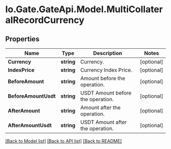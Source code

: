 
# Io.Gate.GateApi.Model.MultiCollateralRecordCurrency

## Properties

Name | Type | Description | Notes
------------ | ------------- | ------------- | -------------
**Currency** | **string** | Currency. | [optional] 
**IndexPrice** | **string** | Currency Index Price. | [optional] 
**BeforeAmount** | **string** | Amount before the operation. | [optional] 
**BeforeAmountUsdt** | **string** | USDT Amount before the operation. | [optional] 
**AfterAmount** | **string** | Amount after the operation. | [optional] 
**AfterAmountUsdt** | **string** | USDT Amount after the operation. | [optional] 

[[Back to Model list]](../README.md#documentation-for-models)
[[Back to API list]](../README.md#documentation-for-api-endpoints)
[[Back to README]](../README.md)
